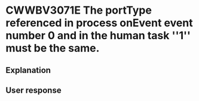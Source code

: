 # CWWBV3071E The portType referenced in process onEvent event number 0 and in the human task ''1'' must be the same.

## Explanation

## User response